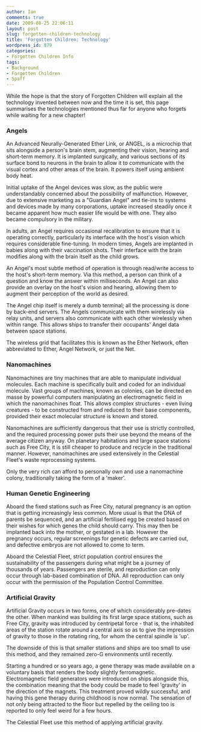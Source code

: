 ```yaml
---
author: Ian
comments: true
date: 2009-08-25 22:06:11
layout: post
slug: forgotten-children-technology
title: 'Forgotten Children: Technology'
wordpress_id: 879
categories:
- Forgotten Children Info
tags:
- Background
- Forgotten Children
- Spaff
---
```


<p>While the hope is that the story of Forgotten Children will explain all the technology invented between now and the time it is set, this page summarises the technologies mentioned thus far for anyone who forgets while waiting for a new chapter!</p>
<h3>Angels</h3>
<p>An Advanced Neurally-Generated Ether Link, or ANGEL, is a microchip that sits alongside a person&#039;s brain stem, augmenting their vision, hearing and short-term memory.  It is implanted surgically, and various sections of its surface bond to neurons in the brain to allow it to communicate with the visual cortex and other areas of the brain.  It powers itself using ambient body heat.</p>
<p>Initial uptake of the Angel devices was slow, as the public were understandably concerned about the possibility of malfunction.  However, due to extensive marketing as a "Guardian Angel" and tie-ins to systems and devices made by many corporations, uptake increased steadily once it became apparent how much easier life would be with one.  They also became compulsory in the military.</p>
<p>In adults, an Angel requires occasional recalibration to ensure that it is operating correctly, particularly its interface with the host&#039;s vision which requires considerable fine-tuning.  In modern times, Angels are implanted in babies along with their vaccination shots.  Their interface with the brain modifies along with the brain itself as the child grows.</p>
<p>An Angel&#039;s most subtle method of operation is through read/write access to the host&#039;s short-term memory.  Via this method, a person can think of a question and know the answer within milliseconds.  An Angel can also provide an overlay on the host&#039;s vision and hearing, allowing them to augment their perception of the world as desired.</p>
<p>The Angel chip itself is merely a dumb terminal; all the processing is done by back-end servers.  The Angels communicate with them wirelessly via relay units, and servers also communicate with each other wirelessly when within range.  This allows ships to transfer their occupants&#039; Angel data between space stations.</p>
<p>The wireless grid that facilitates this is known as the Ether Network, often abbreviated to Ether, Angel Network, or just the Net.</p>
<h3>Nanomachines</h3>
<p>Nanomachines are tiny machines that are able to manipulate individual molecules.  Each machine is specifically built and coded for an individual molecule.  Vast groups of machines, known as colonies, can be directed en masse by powerful computers manipulating an electromagnetic field in which the nanomachines float.  This allows complex structures - even living creatures - to be constructed from and reduced to their base components, provided their exact molecular structure is known and stored.</p>
<p>Nanomachines are sufficiently dangerous that their use is strictly controlled, and the required processing power puts their use beyond the means of the average citizen anyway.  On planetary habitations and large space stations such as Free City, it is still cheaper to produce and recycle in the traditional manner.  However, nanomachines are used extensively in the Celestial Fleet&#039;s waste reprocessing systems.</p>
<p>Only the very rich can afford to personally own and use a nanomachine colony, traditionally taking the form of a &#039;maker&#039;.</p>
<h3>Human Genetic Engineering</h3>
<p>Aboard the fixed stations such as Free City, natural pregnancy is an option that is getting increasingly less common.  More usual is that the DNA of parents be sequenced, and an artificial fertilised egg be created based on their wishes for which genes the child should carry.  This may then be implanted back into the mother, or gestated in a lab.  However the pregnancy occurs, regular screenings for genetic defects are carried out, and defective embryos are not allowed to come to term.</p>
<p>Aboard the Celestial Fleet, strict population control ensures the sustainability of the passengers during what might be a journey of thousands of years.  Passengers are sterile, and reproduction can only occur through lab-based combination of DNA.  All reproduction can only occur with the permission of the Population Control Committee.</p>
<h3>Artificial Gravity</h3>
<p>Artificial Gravity occurs in two forms, one of which considerably pre-dates the other.  When mankind was building its first large space stations, such as Free City, gravity was introduced by centripetal force - that is, the inhabited areas of the station rotate around a central axis so as to give the impression of gravity to those in the rotating ring, for whom the central spindle is &#039;up&#039;.</p>
<p>The downside of this is that smaller stations and ships are too small to use this method, and they remained zero-G environments until recently.</p>
<p>Starting a hundred or so years ago, a gene therapy was made available on a voluntary basis that renders the body slightly ferromagnetic.  Electromagnetic field generators were introduced on ships alongside this, the combination meaning that the body could be made to feel &#039;gravity&#039; in the direction of the magnets.  This treatment proved wildly successful, and having this gene therapy during childhood is now normal.  The sensation of not only being attracted to the floor but repelled by the ceiling too is reported to only feel weird for a few hours.</p>
<p>The Celestial Fleet use this method of applying artificial gravity.</p>